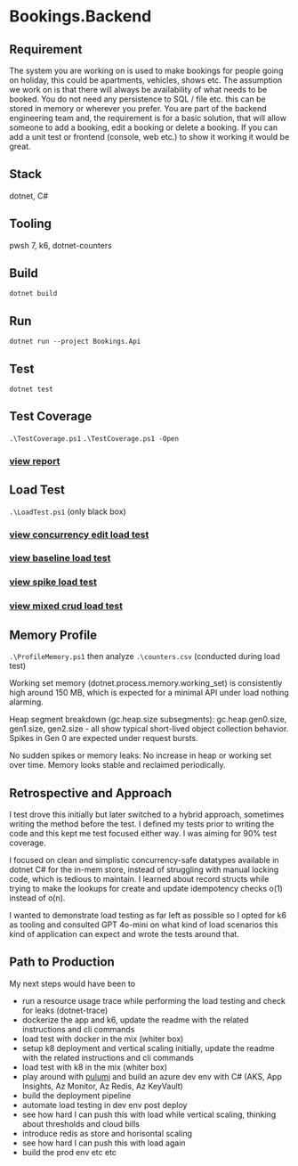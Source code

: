 # Bookings.Backend
## Requirement
The system you are working on is used to make bookings for people going on holiday, this could be
apartments, vehicles, shows etc. The assumption we work on is that there will always be availability of
what needs to be booked. You do not need any persistence to SQL / file etc. this can be stored in
memory or wherever you prefer. You are part of the backend engineering team and, the requirement is
for a basic solution, that will allow someone to add a booking, edit a booking or delete a booking. If you
can add a unit test or frontend (console, web etc.) to show it working it would be great.

## Stack
dotnet, C#

## Tooling
pwsh 7, k6, dotnet-counters

## Build
`dotnet build`

## Run
`dotnet run --project Bookings.Api`

## Test
`dotnet test`

## Test Coverage
`.\TestCoverage.ps1`
`.\TestCoverage.ps1 -Open`
### [view report](https://pierregeldenhuys.github.io/Bookings.Backend/)

## Load Test
`.\LoadTest.ps1`
(only black box)
### [view concurrency edit load test](https://pierregeldenhuys.github.io/Bookings.Backend/Concurrent_Edit_Test.html)
### [view baseline load test](https://pierregeldenhuys.github.io/Bookings.Backend/Baseline_Load_Test.html)
### [view spike load test](https://pierregeldenhuys.github.io/Bookings.Backend/Spike_Load_Test.html)
### [view mixed crud load test](https://pierregeldenhuys.github.io/Bookings.Backend/Mixed_CRUD_Load_Test.html)

## Memory Profile
`.\ProfileMemory.ps1` then analyze `.\counters.csv`
(conducted during load test)

Working set memory (dotnet.process.memory.working_set) is consistently high
around 150 MB, which is expected for a minimal API under load nothing alarming.

Heap segment breakdown (gc.heap.size subsegments):
gc.heap.gen0.size, gen1.size, gen2.size - all show typical short-lived object collection behavior.
Spikes in Gen 0 are expected under request bursts.

No sudden spikes or memory leaks:
No increase in heap or working set over time.
Memory looks stable and reclaimed periodically.

## Retrospective and Approach
I test drove this initially but later switched to a hybrid approach, sometimes writing the method before the test. 
I defined my tests prior to writing the code and this kept me test focused either way.
I was aiming for 90% test coverage.

I focused on clean and simplistic concurrency-safe datatypes available in dotnet C# for the in-mem store, instead of struggling with manual locking code, which is tedious to maintain.
I learned about record structs while trying to make the lookups for create and update idempotency checks o(1) instead of o(n).

I wanted to demonstrate load testing as far left as possible so I opted for k6 as tooling and consulted GPT 4o-mini on what kind of load scenarios this kind of application can expect and wrote the tests around that.

## Path to Production
My next steps would have been to 
- run a resource usage trace while performing the load testing and check for leaks (dotnet-trace)
- dockerize the app and k6, update the readme with the related instructions and cli commands
- load test with docker in the mix (whiter box)
- setup k8 deployment and vertical scaling initially, update the readme with the related instructions and cli commands
- load test with k8 in the mix (whiter box)
- play around with [pulumi](https://www.pulumi.com/) and build an azure dev env with C# (AKS, App Insights, Az Monitor, Az Redis, Az KeyVault)
- build the deployment pipeline
- automate load testing in dev env post deploy
- see how hard I can push this with load while vertical scaling, thinking about thresholds and cloud bills
- introduce redis as store and horisontal scaling
- see how hard I can push this with load again
- build the prod env etc etc